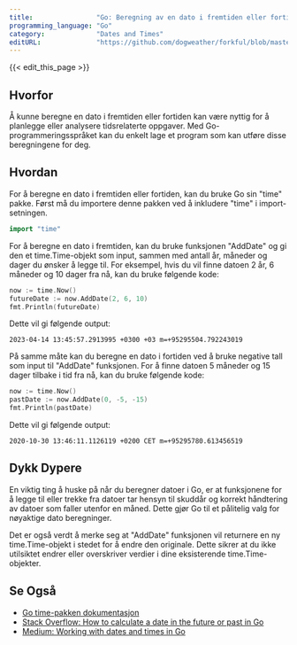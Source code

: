 ```yaml
---
title:                "Go: Beregning av en dato i fremtiden eller fortiden."
programming_language: "Go"
category:             "Dates and Times"
editURL:              "https://github.com/dogweather/forkful/blob/master/content/no/go/calculating-a-date-in-the-future-or-past.md"
---
```


{{< edit_this_page >}}

## Hvorfor

Å kunne beregne en dato i fremtiden eller fortiden kan være nyttig for å planlegge eller analysere tidsrelaterte oppgaver. Med Go-programmeringsspråket kan du enkelt lage et program som kan utføre disse beregningene for deg.

## Hvordan

For å beregne en dato i fremtiden eller fortiden, kan du bruke Go sin "time" pakke. Først må du importere denne pakken ved å inkludere "time" i import-setningen.

```Go
import "time"
```

For å beregne en dato i fremtiden, kan du bruke funksjonen "AddDate" og gi den et time.Time-objekt som input, sammen med antall år, måneder og dager du ønsker å legge til. For eksempel, hvis du vil finne datoen 2 år, 6 måneder og 10 dager fra nå, kan du bruke følgende kode:

```Go
now := time.Now()
futureDate := now.AddDate(2, 6, 10)
fmt.Println(futureDate)
```

Dette vil gi følgende output:

```text
2023-04-14 13:45:57.2913995 +0300 +03 m=+95295504.792243019
```

På samme måte kan du beregne en dato i fortiden ved å bruke negative tall som input til "AddDate" funksjonen. For å finne datoen 5 måneder og 15 dager tilbake i tid fra nå, kan du bruke følgende kode:

```Go
now := time.Now()
pastDate := now.AddDate(0, -5, -15)
fmt.Println(pastDate)
```

Dette vil gi følgende output:

```text
2020-10-30 13:46:11.1126119 +0200 CET m=+95295780.613456519
```

## Dykk Dypere

En viktig ting å huske på når du beregner datoer i Go, er at funksjonene for å legge til eller trekke fra datoer tar hensyn til skuddår og korrekt håndtering av datoer som faller utenfor en måned. Dette gjør Go til et pålitelig valg for nøyaktige dato beregninger.

Det er også verdt å merke seg at "AddDate" funksjonen vil returnere en ny time.Time-objekt i stedet for å endre den originale. Dette sikrer at du ikke utilsiktet endrer eller overskriver verdier i dine eksisterende time.Time-objekter.

## Se Også

- [Go time-pakken dokumentasjon](https://golang.org/pkg/time/)
- [Stack Overflow: How to calculate a date in the future or past in Go](https://stackoverflow.com/questions/30254716/how-to-calculate-a-date-in-the-past-or-future-without-leap-years-and-not-timestamp)
- [Medium: Working with dates and times in Go](https://medium.com/@freshwebio/working-with-dates-and-times-in-golang-ccfc82027d7d)